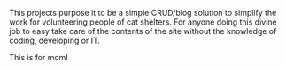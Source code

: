 This projects purpose it to be a simple CRUD/blog solution to simplify the work for volunteering people of cat shelters.
For anyone doing this divine job to easy take care of the contents of the site without the knowledge of coding, developing or IT.

This is for mom!
